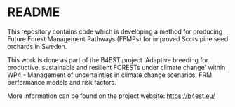 # README #

This repository contains code which is developing a method for producing Future Forest Management Pathways (FFMPs) for improved Scots pine seed orchards in Sweden.

This work is done as part of the B4EST project 'Adaptive breeding for productive, sustainable and resilient FORESTs under climate change' within WP4 - Management of
uncertainties in climate change scenarios, FRM performance models and risk factors.

More information can be found on the project website: https://b4est.eu/
